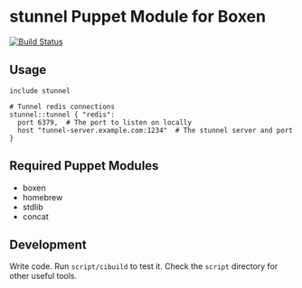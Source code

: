 # stunnel Puppet Module for Boxen
[![Build
Status](https://travis-ci.org/eachscape/puppet-stunnel.png?branch=master)](https://travis-ci.org/eachscape/puppet-stunnel)

## Usage

```puppet
include stunnel

# Tunnel redis connections
stunnel::tunnel { "redis":
  port 6379,  # The port to listen on locally
  host "tunnel-server.example.com:1234"  # The stunnel server and port
}
```

## Required Puppet Modules

* boxen
* homebrew
* stdlib
* concat

## Development

Write code. Run `script/cibuild` to test it. Check the `script`
directory for other useful tools.